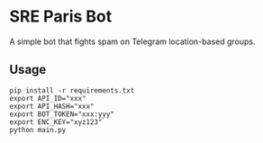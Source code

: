 # SRE Paris Bot

A simple bot that fights spam on Telegram location-based groups.

## Usage

```
pip install -r requirements.txt
export API_ID="xxx"
export API_HASH="xxx"
export BOT_TOKEN="xxx:yyy"
export ENC_KEY="xyz123"
python main.py
```
